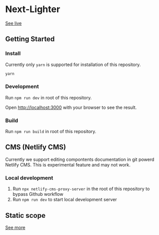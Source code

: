 # Next-Lighter

[See live](https://next-lighter.lbx.sk)
## Getting Started

### Install

Currently only `yarn` is supported for installation of this repository.

```bash
yarn
```

### Development

Run `npm run dev` in root of this repository.

Open [http://localhost:3000](http://localhost:3000) with your browser to see the result.

### Build

Run `npm run build` in root of this repository.

## CMS (Netlify CMS)

Currently we support editing compontents documentation in git powerd Netlify CMS. This is experimental feature and may not work.

### Local development

1. Run `npx netlify-cms-proxy-server` in the root of this repository to bypass Github workflow
2. Run `npm run dev` to start local development server

## Static scope

[See more](packages/next-lighter-config)
